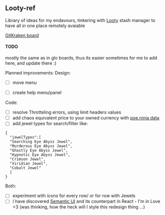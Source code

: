 ## Looty-ref

Library of ideas for my endavours, tinkering with [Looty](https://github.com/benjaminjackman/looty/) stash manager
to have all in one place remotely avaiable

[GitKraken board](https://app.gitkraken.com/glo/board/XdYli-AbPwAPFRzD)

#### TODO
mostly the same as in glo boards, thus its easier sometimes for me to add here, and update there :)

Planned improvements:
 Design:
 - [ ] move menu
 - [ ] create help menu/panel
  
  
  
 Code:
 - [ ] resolve Throtteling errors, using limit headers values
 - [ ] add chaos equivalent price to your owned currency with [poe.ninja data](https://poe.ninja/api/Data/GetCurrencyOverview?league=Blight)
 - [ ] add jewel types for search/filter like: 
  ```
  { 
    "jewelTypes":[
    "Searching Eye Abyss Jewel",
    "Murderous Eye Abyss Jewel",
    "Ghastly Eye Abyss Jewel",
    "Hypnotic Eye Abyss Jewel",
    "Crimson Jewel",
    "Viridian Jewel",
    "Cobalt Jewel"
    ]
  }
  ```
  
  Both: 
 - [ ] experiment with icons for every row/ or for row with Jewels
 - [ ] I have discovered [Semantic UI](https://github.com/Semantic-Org/Semantic-UI) and its counterpart in React - I'm in Love <3 (was thinking, how the heck will I style this redesign thing ...) 
